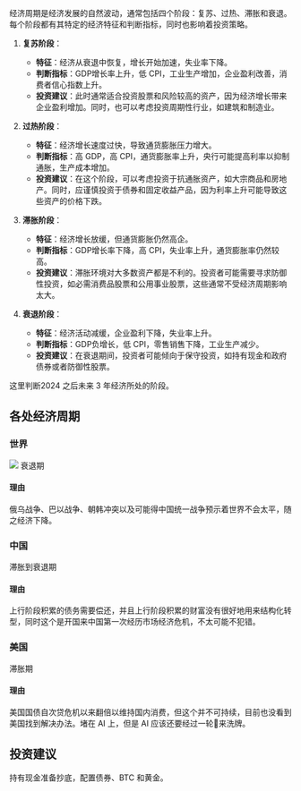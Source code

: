 经济周期是经济发展的自然波动，通常包括四个阶段：复苏、过热、滞胀和衰退。每个阶段都有其特定的经济特征和判断指标，同时也影响着投资策略。

1. **复苏阶段**：
    
    - **特征**：经济从衰退中恢复，增长开始加速，失业率下降。
    - **判断指标**：GDP增长率上升，低 CPI，工业生产增加，企业盈利改善，消费者信心指数上升。
    - **投资建议**：此时通常适合投资股票和风险较高的资产，因为经济增长带来企业盈利增加。同时，也可以考虑投资周期性行业，如建筑和制造业。
2. **过热阶段**：
    
    - **特征**：经济增长速度过快，导致通货膨胀压力增大。
    - **判断指标**：高 GDP，高 CPI，通货膨胀率上升，央行可能提高利率以抑制通胀，生产成本增加。
    - **投资建议**：在这个阶段，可以考虑投资于抗通胀资产，如大宗商品和房地产。同时，应谨慎投资于债券和固定收益产品，因为利率上升可能导致这些资产的价格下跌。
3. **滞胀阶段**：
    
    - **特征**：经济增长放缓，但通货膨胀仍然高企。
    - **判断指标**：GDP增长率下降，高 CPI，失业率上升，通货膨胀率仍然较高。
    - **投资建议**：滞胀环境对大多数资产都是不利的。投资者可能需要寻求防御性投资，如必需消费品股票和公用事业股票，这些通常不受经济周期影响太大。
4. **衰退阶段**：
    
    - **特征**：经济活动减缓，企业盈利下降，失业率上升。
    - **判断指标**：GDP负增长，低 CPI，零售销售下降，工业生产减少。
    - **投资建议**：在衰退期间，投资者可能倾向于保守投资，如持有现金和政府债券或者防御性股票。

这里判断2024 之后未来 3 年经济所处的阶段。

## 各处经济周期
### 世界
![](https://xiaohui-zhangjiakou.oss-cn-zhangjiakou.aliyuncs.com/image/202411021558160.png)
衰退期
#### 理由
俄乌战争、巴以战争、朝韩冲突以及可能得中国统一战争预示着世界不会太平，随之经济下降。
### 中国
滞胀到衰退期
#### 理由
上行阶段积累的债务需要偿还，并且上行阶段积累的财富没有很好地用来结构化转型，同时这个是开国来中国第一次经历市场经济危机，不太可能不犯错。
### 美国
滞胀期
#### 理由
美国国债自次贷危机以来翻倍以维持国内消费，但这个并不可持续，目前也没看到美国找到解决办法。堵在 AI 上，但是 AI 应该还要经过一轮🫧来洗牌。

## 投资建议
持有现金准备抄底，配置债券、BTC 和黄金。